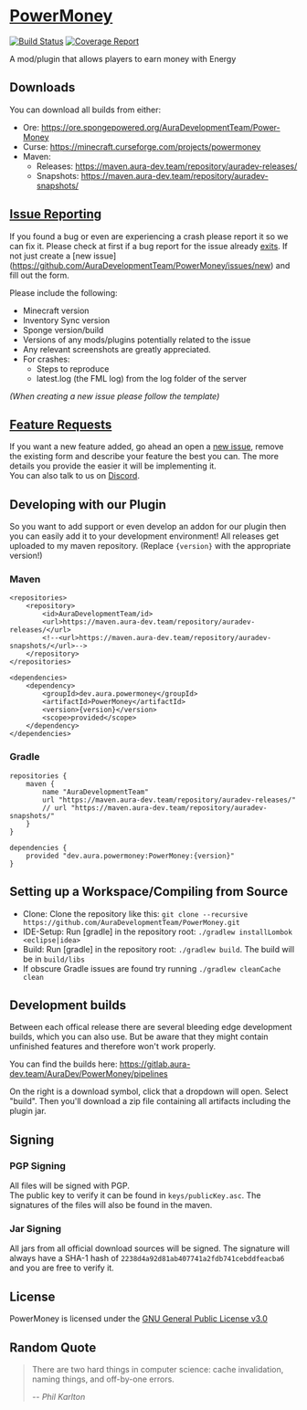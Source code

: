 # [PowerMoney](https://github.com/AuraDevelopmentTeam/PowerMoney)

[![Build Status](https://gitlab.aura-dev.team/AuraDev/PowerMoney/badges/master/build.svg)](https://gitlab.aura-dev.team/AuraDev/PowerMoney/commits/master)
[![Coverage Report](https://gitlab.aura-dev.team/AuraDev/PowerMoney/badges/master/coverage.svg)](https://gitlab.aura-dev.team/AuraDev/PowerMoney/commits/master)

A mod/plugin that allows players to earn money with Energy

## Downloads

You can download all builds from either:

- Ore: https://ore.spongepowered.org/AuraDevelopmentTeam/Power-Money
- Curse: https://minecraft.curseforge.com/projects/powermoney
- Maven:
  - Releases: https://maven.aura-dev.team/repository/auradev-releases/
  - Snapshots: https://maven.aura-dev.team/repository/auradev-snapshots/

## [Issue Reporting](https://github.com/AuraDevelopmentTeam/InvSync/issues)

If you found a bug or even are experiencing a crash please report it so we can fix it. Please check at first if a bug report for the issue already
[exits](https://github.com/AuraDevelopmentTeam/PowerMoney/issues). If not just create a [new issue]
(https://github.com/AuraDevelopmentTeam/PowerMoney/issues/new) and fill out the form.

Please include the following:

* Minecraft version
* Inventory Sync version
* Sponge version/build
* Versions of any mods/plugins potentially related to the issue
* Any relevant screenshots are greatly appreciated.
* For crashes:
  * Steps to reproduce
  * latest.log (the FML log) from the log folder of the server

*(When creating a new issue please follow the template)*

## [Feature Requests](https://github.com/AuraDevelopmentTeam/PowerMoney/issues)

If you want a new feature added, go ahead an open a [new issue](https://github.com/AuraDevelopmentTeam/PowerMoney/issues/new), remove the existing form and
describe your feature the best you can. The more details you provide the easier it will be implementing it.  
You can also talk to us on [Discord](https://discord.me/bungeechat).

## Developing with our Plugin

So you want to add support or even develop an addon for our plugin then you can easily add it to your development environment! All releases get uploaded to my
maven repository. (Replace `{version}` with the appropriate version!)

### Maven

    <repositories>
        <repository>
            <id>AuraDevelopmentTeam/id>
            <url>https://maven.aura-dev.team/repository/auradev-releases/</url>
            <!--<url>https://maven.aura-dev.team/repository/auradev-snapshots/</url>-->
        </repository>
    </repositories>

    <dependencies>
        <dependency>
            <groupId>dev.aura.powermoney</groupId>
            <artifactId>PowerMoney</artifactId>
            <version>{version}</version>
            <scope>provided</scope>
        </dependency>
    </dependencies>

### Gradle

    repositories {
        maven {
            name "AuraDevelopmentTeam"
            url "https://maven.aura-dev.team/repository/auradev-releases/"
            // url "https://maven.aura-dev.team/repository/auradev-snapshots/"
        }
    }

    dependencies {
        provided "dev.aura.powermoney:PowerMoney:{version}"
    }

## Setting up a Workspace/Compiling from Source

* Clone: Clone the repository like this: `git clone --recursive https://github.com/AuraDevelopmentTeam/PowerMoney.git`
* IDE-Setup: Run [gradle] in the repository root: `./gradlew installLombok <eclipse|idea>`
* Build: Run [gradle] in the repository root: `./gradlew build`. The build will be in `build/libs`
* If obscure Gradle issues are found try running `./gradlew cleanCache clean`

## Development builds

Between each offical release there are several bleeding edge development builds, which you can also use. But be aware that they might contain unfinished
features and therefore won't work properly.

You can find the builds here: https://gitlab.aura-dev.team/AuraDev/PowerMoney/pipelines

On the right is a download symbol, click that a dropdown will open. Select "build". Then you'll download a zip file containing all artifacts including the
plugin jar.

## Signing

### PGP Signing

All files will be signed with PGP.  
The public key to verify it can be found in `keys/publicKey.asc`. The signatures of the files will also be found in the maven.

### Jar Signing

All jars from all official download sources will be signed. The signature will always have a SHA-1 hash of `2238d4a92d81ab407741a2fdb741cebddfeacba6` and you
are free to verify it.

## License

PowerMoney is licensed under the [GNU General Public License v3.0](https://www.gnu.org/licenses/gpl-3.0.html)

## Random Quote

> There are two hard things in computer science: cache invalidation, naming things, and off-by-one errors.
>
> -- <cite>Phil Karlton</cite>
